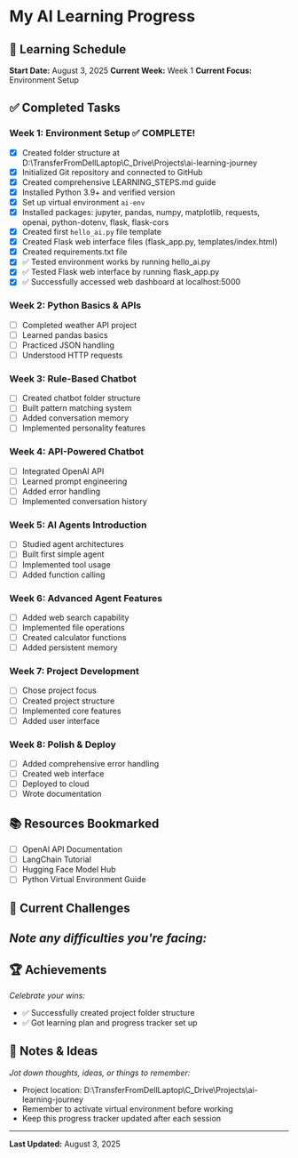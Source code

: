# My AI Learning Progress

## 📅 Learning Schedule
**Start Date:** August 3, 2025
**Current Week:** Week 1
**Current Focus:** Environment Setup

## ✅ Completed Tasks

### Week 1: Environment Setup ✅ COMPLETE!
- [x] Created folder structure at D:\TransferFromDellLaptop\C_Drive\Projects\ai-learning-journey
- [x] Initialized Git repository and connected to GitHub
- [x] Created comprehensive LEARNING_STEPS.md guide
- [x] Installed Python 3.9+ and verified version
- [x] Set up virtual environment `ai-env`
- [x] Installed packages: jupyter, pandas, numpy, matplotlib, requests, openai, python-dotenv, flask, flask-cors
- [x] Created first `hello_ai.py` file template
- [x] Created Flask web interface files (flask_app.py, templates/index.html)
- [x] Created requirements.txt file
- [x] ✅ Tested environment works by running hello_ai.py
- [x] ✅ Tested Flask web interface by running flask_app.py
- [x] ✅ Successfully accessed web dashboard at localhost:5000

### Week 2: Python Basics & APIs
- [ ] Completed weather API project
- [ ] Learned pandas basics
- [ ] Practiced JSON handling
- [ ] Understood HTTP requests

### Week 3: Rule-Based Chatbot
- [ ] Created chatbot folder structure
- [ ] Built pattern matching system
- [ ] Added conversation memory
- [ ] Implemented personality features

### Week 4: API-Powered Chatbot
- [ ] Integrated OpenAI API
- [ ] Learned prompt engineering
- [ ] Added error handling
- [ ] Implemented conversation history

### Week 5: AI Agents Introduction
- [ ] Studied agent architectures
- [ ] Built first simple agent
- [ ] Implemented tool usage
- [ ] Added function calling

### Week 6: Advanced Agent Features
- [ ] Added web search capability
- [ ] Implemented file operations
- [ ] Created calculator functions
- [ ] Added persistent memory

### Week 7: Project Development
- [ ] Chose project focus
- [ ] Created project structure
- [ ] Implemented core features
- [ ] Added user interface

### Week 8: Polish & Deploy
- [ ] Added comprehensive error handling
- [ ] Created web interface
- [ ] Deployed to cloud
- [ ] Wrote documentation

## 📚 Resources Bookmarked
- [ ] OpenAI API Documentation
- [ ] LangChain Tutorial
- [ ] Hugging Face Model Hub
- [ ] Python Virtual Environment Guide

## 🎯 Current Challenges
*Note any difficulties you're facing:*
- 

## 🏆 Achievements
*Celebrate your wins:*
- ✅ Successfully created project folder structure
- ✅ Got learning plan and progress tracker set up

## 📝 Notes & Ideas
*Jot down thoughts, ideas, or things to remember:*
- Project location: D:\TransferFromDellLaptop\C_Drive\Projects\ai-learning-journey
- Remember to activate virtual environment before working
- Keep this progress tracker updated after each session

---
**Last Updated:** August 3, 2025
